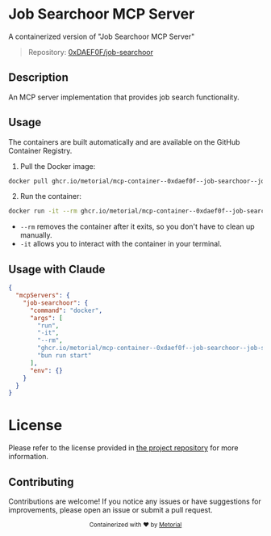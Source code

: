 
# Job Searchoor MCP Server

A containerized version of "Job Searchoor MCP Server"

> Repository: [0xDAEF0F/job-searchoor](https://github.com/0xDAEF0F/job-searchoor)

## Description

An MCP server implementation that provides job search functionality.


## Usage

The containers are built automatically and are available on the GitHub Container Registry.

1. Pull the Docker image:

```bash
docker pull ghcr.io/metorial/mcp-container--0xdaef0f--job-searchoor--job-searchoor
```

2. Run the container:

```bash
docker run -it --rm ghcr.io/metorial/mcp-container--0xdaef0f--job-searchoor--job-searchoor 
```

- `--rm` removes the container after it exits, so you don't have to clean up manually.
- `-it` allows you to interact with the container in your terminal.



## Usage with Claude

```json
{
  "mcpServers": {
    "job-searchoor": {
      "command": "docker",
      "args": [
        "run",
        "-it",
        "--rm",
        "ghcr.io/metorial/mcp-container--0xdaef0f--job-searchoor--job-searchoor",
        "bun run start"
      ],
      "env": {}
    }
  }
}
```

# License

Please refer to the license provided in [the project repository](https://github.com/0xDAEF0F/job-searchoor) for more information.

## Contributing

Contributions are welcome! If you notice any issues or have suggestions for improvements, please open an issue or submit a pull request.

<div align="center">
  <sub>Containerized with ❤️ by <a href="https://metorial.com">Metorial</a></sub>
</div>
  